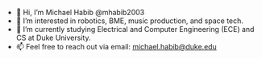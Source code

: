 - 👋 Hi, I’m Michael Habib @mhabib2003
 - 👀 I’m interested in robotics, BME, music production, and space tech.
 - 🌱 I’m currently studying Electrical and Computer Engineering (ECE) and CS at Duke University.
 - 📫 Feel free to reach out via email: michael.habib@duke.edu
<!---
mhabib2003/mhabib2003 is a ✨ special ✨ repository because its `README.md` (this file) appears on your GitHub profile.
You can click the Preview link to take a look at your changes.
--->
